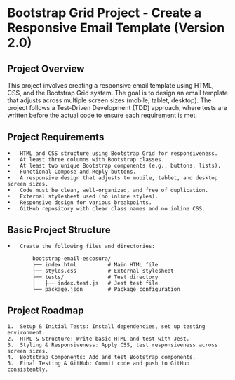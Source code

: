 # Bootstrap Grid Project - Create a Responsive Email Template (Version 2.0)

## Project Overview

This project involves creating a responsive email template using HTML, CSS, and the Bootstrap Grid system. The goal is to design an email template that adjusts across multiple screen sizes (mobile, tablet, desktop). The project follows a Test-Driven Development (TDD) approach, where tests are written before the actual code to ensure each requirement is met.

## Project Requirements

    •	HTML and CSS structure using Bootstrap Grid for responsiveness.
    •	At least three columns with Bootstrap classes.
    •	At least two unique Bootstrap components (e.g., buttons, lists).
    •	Functional Compose and Reply buttons.
    •	A responsive design that adjusts to mobile, tablet, and desktop screen sizes.
    •	Code must be clean, well-organized, and free of duplication.
    •	External stylesheet used (no inline styles).
    •	Responsive design for various breakpoints.
    •	GitHub repository with clear class names and no inline CSS.

## Basic Project Structure

    •	Create the following files and directories:

            bootstrap-email-escosura/
            ├── index.html          # Main HTML file
            ├── styles.css          # External stylesheet
            ├── tests/              # Test directory
            │   ├── index.test.js   # Jest test file
            └── package.json        # Package configuration

## Project Roadmap

    1.	Setup & Initial Tests: Install dependencies, set up testing environment.
    2.	HTML & Structure: Write basic HTML and test with Jest.
    3.	Styling & Responsiveness: Apply CSS, test responsiveness across screen sizes.
    4.	Bootstrap Components: Add and test Bootstrap components.
    5.	Final Testing & GitHub: Commit code and push to GitHub consistently.
